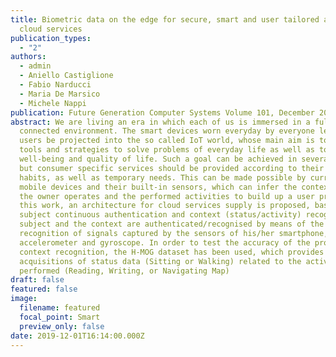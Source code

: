 ```yaml
---
title: Biometric data on the edge for secure, smart and user tailored access to
  cloud services
publication_types:
  - "2"
authors:
  - admin
  - Aniello Castiglione
  - Fabio Narducci
  - Maria De Marsico
  - Michele Nappi
publication: Future Generation Computer Systems Volume 101, December 2019, Pages 534-541
abstract: We are living an era in which each of us is immersed in a fully
  connected environment. The smart devices worn everyday by everyone let the
  users be projected into the so called IoT world, whose main aim is to provide
  tools and strategies to solve problems of everyday life as well as to improve
  well-being and quality of life. Such a goal can be achieved in several ways,
  but consumer specific services should be provided according to their daily
  habits, as well as temporary needs. This can be made possible by current
  mobile devices and their built-in sensors, which can infer the context where
  the owner operates and the performed activities to build up a user profile. In
  this work, an architecture for cloud services supply is proposed, based on
  subject continuous authentication and context (status/activity) recognition. A
  subject and the context are authenticated/recognised by means of the cyclic
  recognition of signals captured by the sensors of his/her smartphone, e.g.,
  accelerometer and gyroscope. In order to test the accuracy of the proposed
  context recognition, the H-MOG dataset has been used, which provides joint
  acquisitions of status data (Sitting or Walking) related to the activity
  performed (Reading, Writing, or Navigating Map)
draft: false
featured: false
image:
  filename: featured
  focal_point: Smart
  preview_only: false
date: 2019-12-01T16:14:00.000Z
---
```

